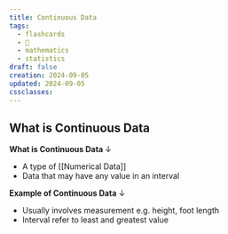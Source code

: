```yaml
---
title: Continuous Data
tags:
  - flashcards
  - 🌱
  - mathematics
  - statistics
draft: false
creation: 2024-09-05
updated: 2024-09-05
cssclasses: 
---
```

## What is Continuous Data

**What is Continuous Data**
↓
- A type of [[Numerical Data]]
- Data that may have any value in an interval
<!--SR:!2024-12-13,4,274-->

**Example of Continuous Data**
↓
- Usually involves measurement e.g. height, foot length
- Interval refer to least and greatest value
<!--SR:!2025-01-03,27,290-->
